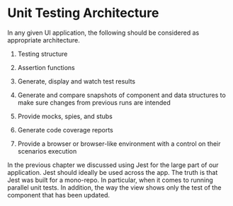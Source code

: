  Unit Testing Architecture 
==========================

In any given UI application, the following should be considered as
appropriate architecture.

1.  Testing structure

2.  Assertion functions

3.  Generate, display and watch test results

4.  Generate and compare snapshots of component and data structures to
    make sure changes from previous runs are intended

5.  Provide mocks, spies, and stubs

6.  Generate code coverage reports

7.  Provide a browser or browser-like environment with a control on
    their scenarios execution

In the previous chapter we discussed using Jest for the large part of
our application. Jest should ideally be used across the app. The truth
is that Jest was built for a mono-repo. In particular, when it comes to
running parallel unit tests. In addition, the way the view shows only
the test of the component that has been updated.
